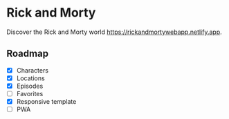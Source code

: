 # Rick and Morty

Discover the Rick and Morty world https://rickandmortywebapp.netlify.app.

## Roadmap

- [X] Characters
- [X] Locations
- [X] Episodes
- [ ] Favorites
- [x] Responsive template
- [ ] PWA
